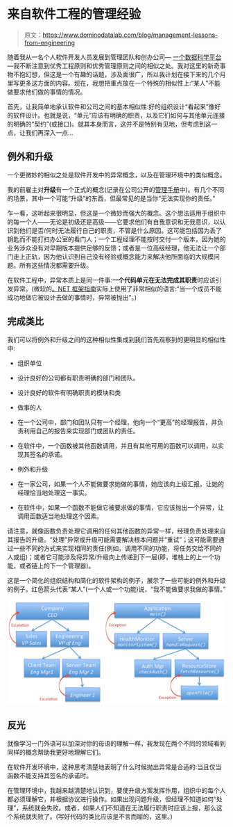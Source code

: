 # 来自软件工程的管理经验

> 原文：<https://www.dominodatalab.com/blog/management-lessons-from-engineering>

随着我从一名个人软件开发人员发展到管理团队和创办公司— [一个数据科学平台](https://www.dominodatalab.com?utm_source=blog&utm_medium=post&utm_campaign=management-lessons-from-engineering)—我不断注意到优秀工程原则和优秀管理原则之间的相似之处。我对这里的新奇事物不抱幻想，但这是一个有趣的话题，涉及面很广，所以我计划在接下来的几个月里写更多这方面的内容。现在，我想把重点放在一个特殊的相似性上:“某人”不能做要求他们做的事情的情况。

首先，让我简单地承认软件和公司之间的基本相似性:好的组织设计“看起来”像好的软件设计。也就是说，“单元”应该有明确的职责，以及它们如何与其他单元连接的明确的“契约”(或接口)。就其本身而言，这并不是特别有见地，但考虑到这一点，让我们再深入一点...

## 例外和升级

一个更微妙的相似之处是软件开发中的异常概念，以及在管理环境中的类似概念。

我的前雇主对**升级**有一个正式的概念(记录在公司公开的[管理手册](http://www.bwater.com/Uploads/FileManager/Principles/Bridgewater-Associates-Ray-Dalio-Principles.pdf)中)。有几个不同的场景，其中一个可能“升级”的东西，但最常见的是当你“无法实现你的责任。”

乍一看，这听起来很明显，但这是一个微妙而强大的概念。这个想法适用于组织中的每一个人——无论是初级还是高级——它要求他们有自我意识和无我意识，以认识到他们是否/何时无法履行自己的职责，不管是什么原因。这可能包括因为丢了钥匙而不能打扫办公室的看门人；一个工程经理不能按时交付一个版本，因为她的业务涉众没有对早期版本提供足够的反馈；或者是一位高级经理，他无法让一个部门走上正轨，因为他认识到自己没有经验或概念能力来解决他所面临的大规模问题。所有这些情况都需要升级。

在软件工程中，异常本质上是同一件事:**一个代码单元在无法完成其职责**时应该引发异常。(微软的[。NET 框架指南](http://msdn.microsoft.com/en-us/library/vstudio/ms229030.aspx)实际上使用了非常相似的语言:“当一个成员不能成功地做它被设计去做的事情时，异常被抛出”。)

## 完成类比

我们可以将例外和升级之间的这种相似性集成到我们首先观察到的更明显的相似性中:

*   组织单位
*   设计良好的公司都有职责明确的部门和团队。

*   设计良好的软件有明确职责的模块和类

*   做事的人

*   在一个公司中，部门和团队只有一个经理，他向一个“更高”的经理报告，并负责利用自己的报告来实现部门或团队的责任。

*   在软件中，一个函数被其他函数调用，并且有其他可用的函数可以调用，以实现其签名的承诺。

*   例外和升级

*   在一家公司，如果一个人不能做要求她做的事情，她应该向上级汇报，让她的经理恰当地处理这一事实。

*   在软件中，如果一个函数不能做它被要求做的事情，它应该抛出一个异常，让调用函数适当地处理这个因素。

请注意，就像函数负责处理它调用的任何其他函数的异常一样，经理负责处理来自其报告的升级。“处理”异常或升级可能需要解决根本问题并“重试”；这可能需要通过一些不同的方式来实现相同的责任(例如，调用不同的功能，将任务交给不同的人或组)；或者它可能涉及将异常/升级向上传递到下一层(即，堆栈上的上一个功能，或者链上的下一个管理器)。

这是一个简化的组织结构和简化的软件架构的例子，展示了一些可能的例外和升级的例子。红色箭头代表“某人”(一个人或一个功能)说，“我不能做要求我做的事情。”

![Organizational chart applied to software engineering](img/6e4d007b9c62e75ef8324ba64599cab1.png)

## 反光

就像学习一门外语可以加深对你的母语的理解一样，我发现在两个不同的领域看到同样的概念帮助我更好地理解它们。

在软件开发环境中，这种思考清楚地表明了什么时候抛出异常是合适的:当且仅当函数不能支持其签名的承诺时。

在管理环境中，我越来越清楚地认识到，要使升级方案发挥作用，组织中的每个人都必须理解它，并根据协议进行操作。如果出现问题升级，但经理不知道如何“处理”，系统就会失败。或者，如果人们不知道在无法履行职责时应该上报，那么这个系统就失败了。(写好代码的类比应该是不言而喻的，这里。)